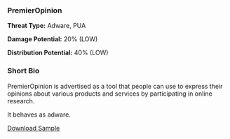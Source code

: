 ### **PremierOpinion**

**Threat Type:** Adware, PUA




**Damage Potential:** 20% (LOW)

**Distribution Potential:** 40% (LOW)


### **Short Bio**
PremierOpinion is advertised as a tool that people can use to express their opinions about various products and services by participating in online research.

It behaves as adware.

[Download Sample](https://mega.nz/file/gHUW2BzR#M6fI_4HGw634yRBL1GV5JaMpkEsMGpHsQ38akZKelpw)



